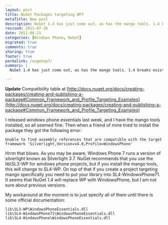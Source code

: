 ```yaml
---
layout: post
title: NuGet Packages targeting WP7
metaTitle: New post
description: NuGet 1.4 has just come out, as has the mango tools. 1.4 breaks existing targets, here is my solution
revised: 2011-07-26
date: 2011-06-21
categories: [Windows Phone, NuGet]
migrated: true
comments: true
sharing: true
footer: true
permalink: /nugetwp7/
summary: | 
  NuGet 1.4 has just come out, as has the mango tools. 1.4 breaks existing targets, here is my solution

---
```

**Update** Compatibility table at [http://docs.nuget.org/docs/creating-packages/creating-and-publishing-a-package#Common_Framework_and_Profile_Targeting_Examples](http://docs.nuget.org/docs/creating-packages/creating-and-publishing-a-package#Common_Framework_and_Profile_Targeting_Examples)

I released windows phone essentials last week, and I have the mango tools installed, so all seemed fine. Then when a friend of mine tried to install the package they got the following error:

    Unable to find assembly references that are compatible with the target framework 'Silverlight,Version=v4.0,Profile=WindowsPhone'

Hrrm that blows. As you may be aware, Windows Phone 7 runs a version of silverlight known as Silverlight 3.7. NuGet recommends that you use the lib\SL3-WP for windows phone projects, but if you install the mango tools, this will change to SL4-WP. On top of that if you create a project targeting mango specifically you need to put your library into SL4-WindowsPhone71. It seems that NuGet 1.4 will replace WP with WindowsPhone, but I am not sure about previous versions.

My workaround at the moment is to just specify all of them until there is some official documentation:
 
    lib\SL3-WP\WindowsPhoneEssentials.dll
    lib\SL4-WindowsPhone71\WindowsPhoneEssentials.dll
    lib\SL4-WindowsPhone\WindowsPhoneEssentials.dll